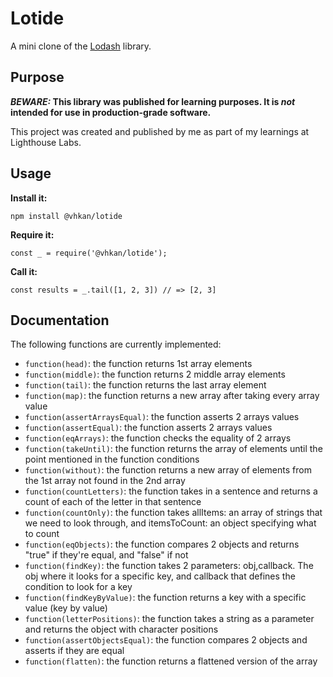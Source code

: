 # Lotide

A mini clone of the [Lodash](https://lodash.com) library.

## Purpose

**_BEWARE:_ This library was published for learning purposes. It is _not_ intended for use in production-grade software.**

This project was created and published by me as part of my learnings at Lighthouse Labs. 

## Usage

**Install it:**

`npm install @vhkan/lotide`

**Require it:**

`const _ = require('@vhkan/lotide');`

**Call it:**

`const results = _.tail([1, 2, 3]) // => [2, 3]`

## Documentation

The following functions are currently implemented:

* `function(head)`: the function returns 1st array elements
* `function(middle)`: the function returns 2 middle array elements
* `function(tail)`: the function returns the last array element
* `function(map)`: the function returns a new array after taking every array value
* `function(assertArraysEqual)`: the function asserts 2 arrays values
* `function(assertEqual)`: the function asserts 2 arrays values
* `function(eqArrays)`: the function checks the equality of 2 arrays
* `function(takeUntil)`: the function returns the array of elements until the point mentioned in the function conditions 
* `function(without)`: the function returns a new array of elements from the 1st array not found in the 2nd array
* `function(countLetters)`: the function takes in a sentence and returns a count of each of the letter in that sentence
* `function(countOnly)`: the function takes allItems: an array of strings that we need to look through, and itemsToCount: an object specifying what to count
* `function(eqObjects)`: the function compares 2 objects and returns "true" if they're equal, and "false" if not
* `function(findKey)`: the function takes 2 parameters: obj,callback. The obj where it looks for a specific key, and callback that defines the condition to look for a key
* `function(findKeyByValue)`: the function returns a key with a specific value (key by value)
* `function(letterPositions)`: the function takes a string as a parameter and returns the object with character positions
* `function(assertObjectsEqual)`: the function compares 2 objects and asserts if they are equal
* `function(flatten)`: the function returns a flattened version of the array


